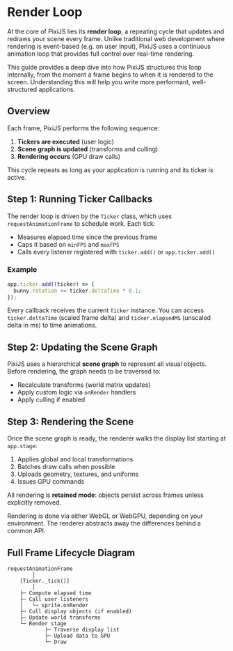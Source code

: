 # Render Loop

At the core of PixiJS lies its **render loop**, a repeating cycle that updates and redraws your scene every frame. Unlike traditional web development where rendering is event-based (e.g. on user input), PixiJS uses a continuous animation loop that provides full control over real-time rendering.

This guide provides a deep dive into how PixiJS structures this loop internally, from the moment a frame begins to when it is rendered to the screen. Understanding this will help you write more performant, well-structured applications.

## Overview

Each frame, PixiJS performs the following sequence:

1. **Tickers are executed** (user logic)
2. **Scene graph is updated** (transforms and culling)
3. **Rendering occurs** (GPU draw calls)

This cycle repeats as long as your application is running and its ticker is active.

## Step 1: Running Ticker Callbacks

The render loop is driven by the `Ticker` class, which uses `requestAnimationFrame` to schedule work. Each tick:

- Measures elapsed time since the previous frame
- Caps it based on `minFPS` and `maxFPS`
- Calls every listener registered with `ticker.add()` or `app.ticker.add()`

### Example

```ts
app.ticker.add((ticker) => {
  bunny.rotation += ticker.deltaTime * 0.1;
});
```

Every callback receives the current `Ticker` instance. You can access `ticker.deltaTime` (scaled frame delta) and `ticker.elapsedMS` (unscaled delta in ms) to time animations.

## Step 2: Updating the Scene Graph

PixiJS uses a hierarchical **scene graph** to represent all visual objects. Before rendering, the graph needs to be traversed to:

- Recalculate transforms (world matrix updates)
- Apply custom logic via `onRender` handlers
- Apply culling if enabled

## Step 3: Rendering the Scene

Once the scene graph is ready, the renderer walks the display list starting at `app.stage`:

1. Applies global and local transformations
2. Batches draw calls when possible
3. Uploads geometry, textures, and uniforms
4. Issues GPU commands

All rendering is **retained mode**: objects persist across frames unless explicitly removed.

Rendering is done via either WebGL or WebGPU, depending on your environment. The renderer abstracts away the differences behind a common API.

## Full Frame Lifecycle Diagram

```plaintext
requestAnimationFrame
        │
    [Ticker._tick()]
        │
    ├─ Compute elapsed time
    ├─ Call user listeners
    │   └─ sprite.onRender
    ├─ Cull display objects (if enabled)
    ├─ Update world transforms
    └─ Render stage
            ├─ Traverse display list
            ├─ Upload data to GPU
            └─ Draw
```
